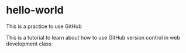 # hello-world
This is a practice to use GitHub

This is a tutorial to learn about how to use GitHub version  control in web development class
